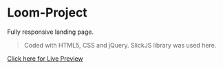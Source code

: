 # Loom-Project

Fully responsive landing page.
> Coded with HTML5, CSS and jQuery. 
> SlickJS library was used here.

[Click here for Live Preview](https://ivatsu.github.io/Loom-Project/)
